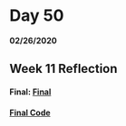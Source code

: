 # Day 50
__02/26/2020__

## Week 11 Reflection


#### Final: [Final]()
####        [Final Code](https://github.com/trevor-r-allen/keepr)
